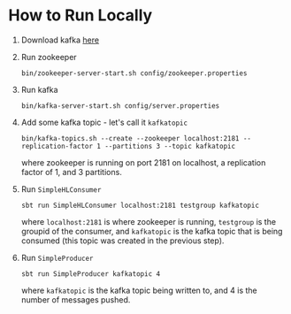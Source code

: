 # How to Run Locally

1.  Download kafka [here](http://kafka.apache.org/downloads.html)
2.  Run zookeeper

    ```bin/zookeeper-server-start.sh config/zookeeper.properties```
3.  Run kafka

    ```bin/kafka-server-start.sh config/server.properties```

4.  Add some kafka topic - let's call it ```kafkatopic```

    ```bin/kafka-topics.sh --create --zookeeper localhost:2181 --replication-factor 1 --partitions 3 --topic kafkatopic```
    
    where zookeeper is running on port 2181 on localhost, a replication factor of 1, and 3 partitions.
    
5.  Run ```SimpleHLConsumer```

    ```sbt run SimpleHLConsumer localhost:2181 testgroup kafkatopic```
    
    where ```localhost:2181``` is where zookeeper is running, ```testgroup``` is the groupid of the consumer, and ```kafkatopic``` is the kafka topic that is being consumed (this topic was created in the previous step).

6.  Run ```SimpleProducer```

    ```sbt run SimpleProducer kafkatopic 4```
    
    where ```kafkatopic``` is the kafka topic being written to, and 4 is the number of messages pushed. 